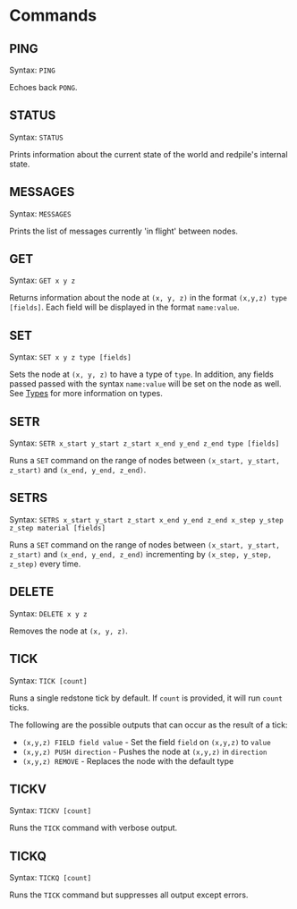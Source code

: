 Commands
========

PING
----

Syntax: `PING`

Echoes back `PONG`.

STATUS
------

Syntax: `STATUS`

Prints information about the current state of the world and redpile's internal state.

MESSAGES
--------

Syntax: `MESSAGES`

Prints the list of messages currently 'in flight' between nodes.

GET
---

Syntax: `GET x y z`

Returns information about the node at `(x, y, z)` in the format `(x,y,z) type [fields]`.
Each field will be displayed in the format `name:value`.

SET
---

Syntax: `SET x y z type [fields]`

Sets the node at `(x, y, z)` to have a type of `type`.
In addition, any fields passed passed with the syntax `name:value` will be set on the node as well.
See [Types](types.md) for more information on types.

SETR
----

Syntax: `SETR x_start y_start z_start x_end y_end z_end type [fields]`

Runs a `SET` command on the range of nodes between `(x_start, y_start, z_start)` and `(x_end, y_end, z_end)`.

SETRS
----

Syntax: `SETRS x_start y_start z_start x_end y_end z_end x_step y_step z_step material [fields]`

Runs a `SET` command on the range of nodes between `(x_start, y_start, z_start)` and `(x_end, y_end, z_end)` incrementing by `(x_step, y_step, z_step)` every time.


DELETE
------

Syntax: `DELETE x y z`

Removes the node at `(x, y, z)`.

TICK
----

Syntax: `TICK [count]`

Runs a single redstone tick by default.
If `count` is provided, it will run `count` ticks.

The following are the possible outputs that can occur as the result of a tick:

* `(x,y,z) FIELD field value` - Set the field `field` on `(x,y,z)` to `value`
* `(x,y,z) PUSH direction` - Pushes the node at `(x,y,z)` in `direction`
* `(x,y,z) REMOVE` - Replaces the node with the default type

TICKV
-----

Syntax: `TICKV [count]`

Runs the `TICK` command with verbose output.

TICKQ
-----

Syntax: `TICKQ [count]`

Runs the `TICK` command but suppresses all output except errors.


